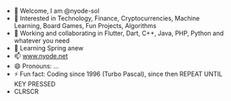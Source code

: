 - 👋 Welcome, I am @nyode-sol
- 👀 Interested in Technology, Finance, Cryptocurrencies, Machine Learning, Board Games, Fun Projects, Algorithms
- 💞️ Working and collaborating in Flutter, Dart, C++, Java, PHP, Python and whatever you need
- 🌱 Learning Spring anew
- 📫 www.nyode.net
- 😄 Pronouns: ...
- ⚡ Fun fact: Coding since 1996 (Turbo Pascal), since then REPEAT UNTIL KEY PRESSED
- CLRSCR

<!---
nyode-sol/nyode-sol is a ✨ special ✨ repository because its `README.md` (this file) appears on your GitHub profile.
You can click the Preview link to take a look at your changes.
--->

